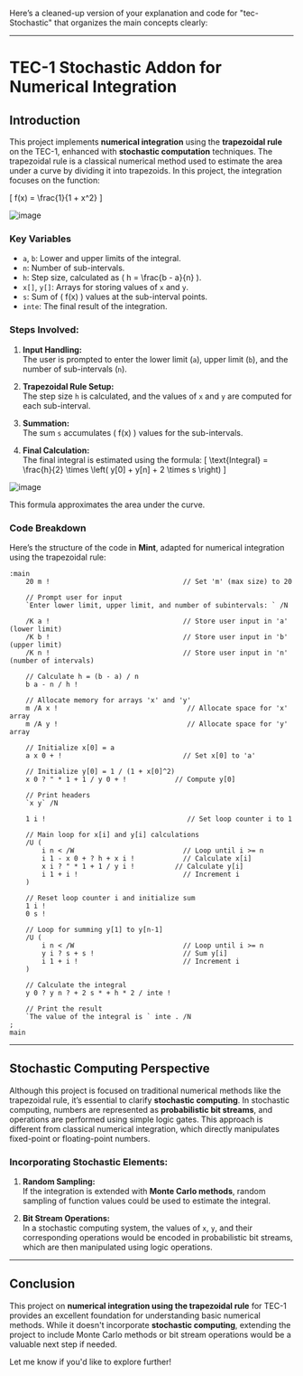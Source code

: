 Here’s a cleaned-up version of your explanation and code for "tec-Stochastic" that organizes the main concepts clearly:

---

# TEC-1 Stochastic Addon for Numerical Integration

## Introduction

This project implements **numerical integration** using the **trapezoidal rule** on the TEC-1, enhanced with **stochastic computation** techniques. The trapezoidal rule is a classical numerical method used to estimate the area under a curve by dividing it into trapezoids. In this project, the integration focuses on the function:

\[
f(x) = \frac{1}{1 + x^2}
\]

![image](https://github.com/user-attachments/assets/0aabaae1-a139-49b1-ad93-05c8c396ed96)

### Key Variables
- `a`, `b`: Lower and upper limits of the integral.
- `n`: Number of sub-intervals.
- `h`: Step size, calculated as \( h = \frac{b - a}{n} \).
- `x[]`, `y[]`: Arrays for storing values of `x` and `y`.
- `s`: Sum of \( f(x) \) values at the sub-interval points.
- `inte`: The final result of the integration.

### Steps Involved:
1. **Input Handling:**  
   The user is prompted to enter the lower limit (`a`), upper limit (`b`), and the number of sub-intervals (`n`).

2. **Trapezoidal Rule Setup:**  
   The step size `h` is calculated, and the values of `x` and `y` are computed for each sub-interval.

3. **Summation:**  
   The sum `s` accumulates \( f(x) \) values for the sub-intervals.

4. **Final Calculation:**  
   The final integral is estimated using the formula:
   \[
   \text{Integral} = \frac{h}{2} \times \left( y[0] + y[n] + 2 \times s \right)
   \]

![image](https://github.com/user-attachments/assets/b89ba226-8f68-42bb-853d-5cd3635ee011)

   This formula approximates the area under the curve.

### Code Breakdown

Here’s the structure of the code in **Mint**, adapted for numerical integration using the trapezoidal rule:

```mint
:main
    20 m !                                 // Set 'm' (max size) to 20

    // Prompt user for input
    `Enter lower limit, upper limit, and number of subintervals: ` /N

    /K a !                                 // Store user input in 'a' (lower limit)
    /K b !                                 // Store user input in 'b' (upper limit)
    /K n !                                 // Store user input in 'n' (number of intervals)

    // Calculate h = (b - a) / n
    b a - n / h !

    // Allocate memory for arrays 'x' and 'y'
    m /A x !                                // Allocate space for 'x' array
    m /A y !                                // Allocate space for 'y' array

    // Initialize x[0] = a
    a x 0 + !                              // Set x[0] to 'a'

    // Initialize y[0] = 1 / (1 + x[0]^2)
    x 0 ? " * 1 + 1 / y 0 + !            // Compute y[0]

    // Print headers
    `x y` /N

    1 i !                                   // Set loop counter i to 1

    // Main loop for x[i] and y[i] calculations
    /U (
        i n < /W                           // Loop until i >= n
        i 1 - x 0 + ? h + x i !            // Calculate x[i]
        x i ? " * 1 + 1 / y i !          // Calculate y[i]
        i 1 + i !                          // Increment i
    )

    // Reset loop counter i and initialize sum
    1 i !
    0 s !

    // Loop for summing y[1] to y[n-1]
    /U (
        i n < /W                           // Loop until i >= n
        y i ? s + s !                      // Sum y[i]
        i 1 + i !                          // Increment i
    )

    // Calculate the integral
    y 0 ? y n ? + 2 s * + h * 2 / inte !

    // Print the result
    `The value of the integral is ` inte . /N
;
main
```

---

## Stochastic Computing Perspective

Although this project is focused on traditional numerical methods like the trapezoidal rule, it’s essential to clarify **stochastic computing**. In stochastic computing, numbers are represented as **probabilistic bit streams**, and operations are performed using simple logic gates. This approach is different from classical numerical integration, which directly manipulates fixed-point or floating-point numbers.

### Incorporating Stochastic Elements:
1. **Random Sampling:**  
   If the integration is extended with **Monte Carlo methods**, random sampling of function values could be used to estimate the integral.
   
2. **Bit Stream Operations:**  
   In a stochastic computing system, the values of `x`, `y`, and their corresponding operations would be encoded in probabilistic bit streams, which are then manipulated using logic operations.

---

## Conclusion

This project on **numerical integration using the trapezoidal rule** for TEC-1 provides an excellent foundation for understanding basic numerical methods. While it doesn't incorporate **stochastic computing**, extending the project to include Monte Carlo methods or bit stream operations would be a valuable next step if needed.

Let me know if you'd like to explore further!
